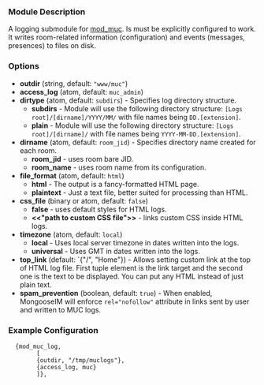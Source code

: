 ### Module Description
A logging submodule for [mod_muc](mod_muc.md). Is must be explicitly configured to work. It writes room-related information (configuration) and events (messages, presences) to files on disk.

### Options

* **outdir** (string, default: `"www/muc"`)
* **access_log** (atom, default: `muc_admin`)
* **dirtype** (atom, default: `subdirs`) - Specifies log directory structure.
    * **subdirs** - Module will use the following directory structure: `[Logs root]/[dirname]/YYYY/MM/` with file names being `DD.[extension]`.
    * **plain** - Module will use the following directory structure: `[Logs root]/[dirname]/` with file names being `YYYY-MM-DD.[extension]`.
* **dirname** (atom, default: `room_jid`) - Specifies directory name created for each room.
    * **room_jid** - uses room bare JID.
    * **room_name** - uses room name from its configuration.
* **file_format** (atom, default: `html`)
    * **html** - The output is a fancy-formatted HTML page.
    * **plaintext** - Just a text file, better suited for processing than HTML.
* **css_file** (binary or atom, default: `false`)
    * **false** - uses default styles for HTML logs.
    * **<<"path to custom CSS file">>** - links custom CSS inside HTML logs.
* **timezone** (atom, default: `local`)
    * **local** - Uses local server timezone in dates written into the logs.
    * **universal** - Uses GMT in dates written into the logs.
* **top_link** (default: `{"/", "Home"}) - Allows setting custom link at the top of HTML log file. First tuple element is the link target and the second one is the text to be displayed. You can put any HTML instead of just plain text.
* **spam_prevention** (boolean, default: `true`) - When enabled, MongooseIM will enforce `rel="nofollow"` attribute in links sent by user and written to MUC logs.


### Example Configuration

```
  {mod_muc_log,
        [
        {outdir, "/tmp/muclogs"},
        {access_log, muc}
        ]},
```